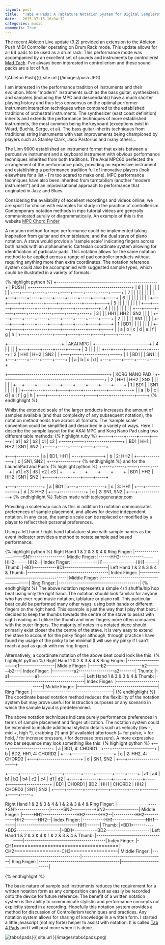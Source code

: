 ```yaml
---
layout: post
title:  "Tabs 4 Pads: A Tablature Notation System for Digital Samplers"
date:   2015-07-15 10:04:32
categories: music
comments: True
---
```


The recent Ableton Live update (9.2) provided an extension to the Ableton Push MIDI Controller operating on Drum Rack mode. This update allows for all 64 pads to be used as a drum rack. This performance mode was accompanied by an excellent set of sounds and instruments by controllerist [Mad Zach][madzach]. I've always been interested in controllerism and these sound packs are a lot of fun.

![Ableton Push]({{ site.url }}/images/push.JPG)

I am interested in the performance tradition of instruments and their evolution. More "modern" instruments such as the bass guitar, synthesizers and samplers (including the MPC and descendants) have a much shorter playing history and thus less consensus on the optimal performer-instrument interaction techniques when compared to the established traditions of orchestral instruments. The synthesizer (east coast definition) inherits and extends the performance techniques of more established instruments, the most common being the keyboard (exceptions exist in Wiard, Buchla, Serge, et al). The bass guitar inherits techniques from traditional string instruments with vast improvements being championed by players such as Stanley Clark, Jaco Pastorius and many others...

The Linn 9000 established an instrument format that exists between a percussive instrument and a keyboard instrument with obvious performance techniques inherited from both traditions. The Akai MPC60 perfected the arrangement of the performance pads, providing an expressive instrument and establishing a performance tradition full of innovative players (look elsewhere for a list - I'm too scared to make one). MPC performance techniques have also been inherited from turntablism (another "modern instrument") and an improvisational approach to performance that originated in Jazz and Blues.

Considering the availability of excellent recordings and videos online, we are spoilt for choice with examples for study in the practice of controllerism. Contemporary notation methods in mpc tutorial videos are generally communicated aurally or diagrammatically. An example of this is the website [MPC Chord Finder][chordfinder]

A notation method for mpc performance could be implemented taking inspiration from guitar and drum tablature, and the dual stave of piano notation. A stave would provide a 'sample scale' indicating fingers across both hands with an alphanumeric Cartesian coordinate system allowing for identification of particular pads. This notation allows for the same notation method to be applied across a range of pad controller products without requiring anything more than extra coordinates. The notation reference system could also be accompanied with suggested sample types, which could be illustrated in a variety of formats:

{% highlight python %}
+---------------------------------------------------+
|                       PUSH                        |
+---------------------------------------------------+
| 8 |     |     |     |     |     |     |     |     |
+---+-----+-----+-----+-----+-----+-----+-----+-----+
| 7 |     |     |     |     |     |     |     |     |
+---+-----+-----+-----+-----+-----+-----+-----+-----+
| 6 |     |     |     |     |     |     |     |     |
+---+-----+-----+-----+-----+-----+-----+-----+-----+
| 5 |     |     |     |     |     |     |     |     |
+---+-----+-----+-----+-----+-----+-----+-----+-----+
| 4 |     |     |     |     |     |     |     |     |
+---+-----+-----+-----+-----+-----+-----+-----+-----+
| 3 |     |     | HH1 | HH2 | SN2 |     |     |     |
+---+-----+-----+-----+-----+-----+-----+-----+-----+
| 2 |     |     |     |     | SN1 |     |     |     |
+---+-----+-----+-----+-----+-----+-----+-----+-----+
| 1 | BD1 |     |     |     |     |     |     |     |
+---+-----+-----+-----+-----+-----+-----+-----+-----+
|   |  a  |  b  |  c  |  d  |  e  |  f  |  g  |  h  |
+---+-----+-----+-----+-----+-----+-----+-----+-----+

+---------------------------+
|          AKAI MPC         |
+---------------------------+
| 4 |     |     |     |     |
+---+-----+-----+-----+-----+
| 3 |     |     |     |     |
+---+-----+-----+-----+-----+
| 2 | HH1 | HH2 | SN2 |     |
+---+-----+-----+-----+-----+
| 1 | BD1 |     | SN1 |     |
+---+-----+-----+-----+-----+
|   |  a  |  b  |  c  |  d  |
+---+-----+-----+-----+-----+

+---------------------------------------------------+
|                   KORG NANO PAD                   |
+---------------------------------------------------+
| 2 | HH1 | HH2 | SN2 |     |     |     |     |     |
+---+-----+-----+-----+-----+-----+-----+-----+-----+
| 1 | BD1 |     | SN1 |     |     |     |     |     |
+---+-----+-----+-----+-----+-----+-----+-----+-----+
|   |  a  |  b  |  c  |  d  |  e  |  f  |  g  |  h  |
+---+-----+-----+-----+-----+-----+-----+-----+-----+
{% endhighlight %}

Whilst the extended scale of the larger products increases the amount of samples available (and thus complexity of any subsequent notation), the notation method holds true across all formats. The 'sample scale' convention could be simplified and described in a variety of ways. Here I describe the sample layout for the AKAI MPC and Korg Nano Pad using two different table methods:
{% highlight ruby %}
+-----+-----+-----+-----+-----+
|  a1 |  a2 |  b2 |  c1 |  c2 |
+-----+-----+-----+-----+-----+
| BD1 | HH1 | HH2 | SN1 | SN2 |
+-----+-----+-----+-----+-----+

+---+----------+
| a | BD1, HH1 |
+---+----------+
| b |  2: HH2  |
+---+----------+
| c | SN1, SN2 |
+---+----------+
{% endhighlight %}
and for the LaunchPad and Push:
{% highlight python %}
+-----+-----+-----+-----+-----+
| a1  | c3  | d3  | e2  | e3  |
+-----+-----+-----+-----+-----+
| BD1 | HH2 | HH2 | SN1 | SN2 |
+-----+-----+-----+-----+-----+

+---+-------------+
| a |     BD1     |
+---+-------------+
| c |    3: HH1   |
+---+-------------+
| d |    3: HH2   |
+---+-------------+
| e | 2: SN1, SN2 |
+---+-------------+
{% endhighlight %}
Tables made with [tablesgenerator.com][tablemaker]

Providing a scale/map such as this in addition to notation communicates preferences of sample placement, and allows for device independent notation. In any case, the sample scale can be replaced or modified by a player to reflect their personal preferences.

Using a left hand / right hand tabulature stave with sample names as the event indicator provides a method to notate sample pad based performance:

{% highlight python %}
Right Hand        1    &    2    &    3    &    4    &
Ring Finger:    |---------------------SN1-----------------|
Middle Finger:  |------HH2-----------------HH2-------HH2--|
Index Finger:   |-----------HH1-----------------HH1-------|
Thumb:          |-BD1------------BD1----------------------|
Left Hand         1    &    2    &    3    &    4    &
Thumb:          |-----------------------------------------|
Index Finger:   |-----------------------------------------|
Middle Finger:  |-----------------------------------------|
Ring Finger:    |-----------------------------------------|
{% endhighlight %}
The above notation represents a simple 4/4 shuffle/hip hop beat using only the right hand. The notation should look familiar for anyone who has ever read music notation, tablature or piano roll. This particular beat could be performed many other ways, using both hands or different fingers on the right hand. This example is just the way that I play that beat. I decided to keep the thumbs towards the centre of the stave to assist with sight reading as I utilize the thumb and inner fingers more often compared with the outer fingers. The majority of notes in a notated piece should primarily exist closer the the centre of the stave. It is very easy to extend the stave to account for the pinky finger although, through practice I have found my usage of the pinky to be minimal (I will use my pinky if I can't reach a pad as quick with my ring finger).

Alternatively, a coordinate notation of the above beat could look like this:
{% highlight python %}
Right Hand        1    &    2    &    3    &    4    &
Ring Finger:    |---------------------c1------------------|
Middle Finger:  |------b2------------------b2--------b2---|
Index Finger:   |-----------a2------------------a2--------|
Thumb:          |-a1-------------a1-----------------------|
Left Hand         1    &    2    &    3    &    4    &
Thumb:          |-----------------------------------------|
Index Finger:   |-----------------------------------------|
Middle Finger:  |-----------------------------------------|
Ring Finger:    |-----------------------------------------|
{% endhighlight %}
The coordinate based notation method reduces the flexibility of the notation system but may prove useful for instruction purposes or any scenario in which the sample layout is predetermined.

The above notation techniques indicate purely performance preferences in terms of sample placement and finger utilization. The notation system could be extended to include additional stylistic details such as velocity (low -, mid +, high *), crabbing (^) and (if available) aftertouch (~ for pulse, = for hold, / for increase pressure, \ for decrease pressure). A more expressive two bar sequence may look something like this:
{% highlight python %}
+---+---------------------+
| a |    BD1, 4: CHORD1   |
+---+---------------------+
| b | BD2, HH1, 4: CHORD2 |
+---+---------------------+
| c |  2: HH2, 4: CHORD3  |
+---+---------------------+
| d |       SN1, SN2      |
+---+---------------------+

+-----+--------+-----+-----+--------+-----+--------+-----+-----+
|  a1 |   a4   |  b1 |  b2 |   b4   |  c2 |   c4   |  d1 |  d2 |
+-----+--------+-----+-----+--------+-----+--------+-----+-----+
| BD1 | CHORD1 | BD2 | HH1 | CHORD2 | HH2 | CHORD3 | SN1 | SN2 |
+-----+--------+-----+-----+--------+-----+--------+-----+-----+

Right Hand        1    &    2    &    3    &    4    &      1    &    2    &    3    &    4    &
Ring Finger:    |--------------------*SN1-----------------|-----+SN2-----------*SN2-----------------|
Middle Finger:  |------HH2-----------------HH2-------HH2--|-----------HH2------------HH2-------HH2--|
Index Finger:   |-----------HH1-----------------HH1-------|-------------------------------HH1-------|
Thumb:          |*BD1=----------+BD2----------------------|+BD1=----------+BD2----------------------|
Left Hand         1    &    2    &    3    &    4    &      1    &    2    &    3    &    4    &
Thumb:          |-----------------------------------------|-----------------------------------------|
Index Finger:   |-CH1=====================================|-CH2================-CH3================-|
Middle Finger:  |-----------------------------------------|-----------------------------------------|
Ring Finger:    |-----------------------------------------|-----------------------------------------|

{% endhighlight %}

The basic nature of sample pad instruments reduces the requirement for a written notation form as any composition can just as easily be recorded onto the device for future reference. The benefit of a written notation system is the ability to communicate stylistic and performance concepts not explicitly stored in a recording. Hopefully this notation system provides a method for discussion of Controllerism techniques and practices. Any notation system allows for sharing of knowledge in a written form. I started a little javascript (not my forte) helper to assist with notation. It is called [Tab 4 Pads][tabs4pads] and I will post more when it is done...

![tabs4pads]({{ site.url }}/images/tabs4pads.png)



[madzach]: https://soundcloud.com/ableton/sets/64-pad-lab-by-mad-zach
[chordfinder]: http://web-development.cc/mpc-chordfinder/
[tablemaker]: http://www.tablesgenerator.com/
[tabs4pads]: http://b38tn1k.com/tab4pads/
